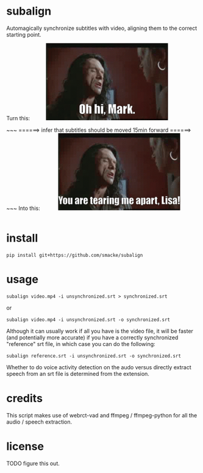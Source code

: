 # subalign
Automagically synchronize subtitles with video, aligning them to the correct starting point.

<p style="width:100px;display:inline-block">Turn this:</p>
<img src="tearing-me-apart-wrong.gif" />

<br />
~~~
======> infer that subtitles should be moved 15min forward ======>
~~~

<p style="width:100px;display:inline-block">Into this:</p>
<img src="tearing-me-apart-correct.gif" />

# install
~~~
pip install git+https://github.com/smacke/subalign
~~~

# usage
~~~
subalign video.mp4 -i unsynchronized.srt > synchronized.srt
~~~

or

~~~
subalign video.mp4 -i unsynchronized.srt -o synchronized.srt
~~~

Although it can usually work if all you have is the video file, it will be faster (and potentially more accurate) if you have a correctly synchronized "reference" srt file, in which case you can do the following:

~~~
subalign reference.srt -i unsynchronized.srt -o synchronized.srt
~~~

Whether to do voice activity detection on the audo versus directly extract speech from an srt file is determined from the extension.

# credits
This script makes use of webrct-vad and ffmpeg / ffmpeg-python for all the audio / speech extraction.

# license
TODO figure this out.
